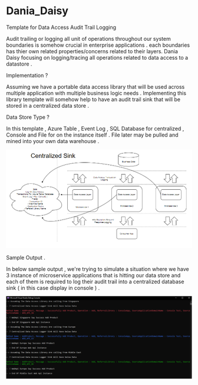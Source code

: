# Dania_Daisy
Template for Data Access Audit Trail Logging

Audit trailing or logging all unit of operations throughout our system boundaries is somehow crucial in enterprise applications . each boundaries has thier own related properties/concerns related to their layers. Dania Daisy focusing on logging/tracing all operations related to data access to a datastore . 

Implementation ?

Assuming we have a portable data access library that will be used across multiple application with multiple business logic needs . Implementing this library template will somehow help to have an audit trail sink that will be stored in a centralized data store . 

Data Store Type ? 

In this template ,  Azure Table , Event Log , SQL Database  for centralized , Console and File for on the instance itself . File later may be pulled and mined into your own data warehouse .



![alt text](
https://github.com/wmadzha/Dania_Daisy/blob/master/assets/Centralized%20Sink.png?raw=true)


Sample Output . 

In below sample output , we're trying to simulate a situation where we have 3 instance of microservice applications that is hitting our data store and each of them is required to log their audit trail into a centralized database sink ( in this case display in console ) . 

![alt text](
https://github.com/wmadzha/Dania_Daisy/blob/master/assets/Sample%20Dania%20Daisy%20Output.png?raw=true)
